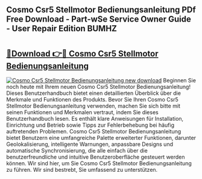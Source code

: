 ## Cosmo Csr5 Stellmotor Bedienungsanleitung PDf Free Download - Part-wSe Service Owner Guide - User Repair Edition BUMHZ

# <h2><a href="http://df57uk8.blite.top/?on=Cosmo+Csr5+Stellmotor+Bedienungsanleitung">🔗Download 👉🔴 Cosmo Csr5 Stellmotor Bedienungsanleitung</a></h2>

[![Cosmo Csr5 Stellmotor Bedienungsanleitung new download](https://i.imgur.com/lujVjoI.png)](http://df57uk8.blite.top/?on=Cosmo+Csr5+Stellmotor+Bedienungsanleitung)
Beginnen Sie noch heute mit Ihrem neuen Cosmo Csr5 Stellmotor Bedienungsanleitung! Dieses Benutzerhandbuch bietet einen detaillierten Überblick über die Merkmale und Funktionen des Produkts. Bevor Sie Ihren Cosmo Csr5 Stellmotor Bedienungsanleitung verwenden, machen Sie sich bitte mit seinen Funktionen und Merkmalen vertraut, indem Sie dieses Benutzerhandbuch lesen. Es enthält klare Anweisungen für Installation, Einrichtung und Betrieb sowie Tipps zur Fehlerbehebung bei häufig auftretenden Problemen. Cosmo Csr5 Stellmotor Bedienungsanleitung bietet Benutzern eine umfangreiche Palette erweiterter Funktionen, darunter Geolokalisierung, intelligente Warnungen, anpassbare Designs und automatische Synchronisierung, die alle einfach über die benutzerfreundliche und intuitive Benutzeroberfläche gesteuert werden können. Wir sind hier, um Sie Cosmo Csr5 Stellmotor Bedienungsanleitung zu führen. Wir sind bestrebt, Sie umfassend zu unterstützen.

